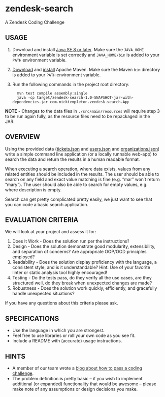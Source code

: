 # zendesk-search
A Zendesk Coding Challenge

## USAGE
1. Download and install [Java SE 8 or later](https://www.oracle.com/technetwork/java/javase/downloads/index.html). Make sure the `JAVA_HOME` environment variable is set correctly and `JAVA_HOME/bin` is added to your `PATH` environment variable.
2. [Download](https://maven.apache.org/download.cgi) and [install](https://maven.apache.org/install.html) Apache Maven. Make sure the Maven `bin` directory is added to your `PATH` environment variable.
3. Run the following commands in the project root directory:

         mvn test compile assembly:single
         java -cp target/zendesk-search-1.0-SNAPSHOT-jar-with-dependencies.jar com.nicktempleton.zendesk.search.App

**NOTE** - Changes to the data files in `./src/main/resources` will require step 3 to be run again fully, as the resource files need to be repackaged in the JAR.

## OVERVIEW
Using the provided data ([tickets.json](./src/main/resources/tickets.json) and [users.json](./src/main/resources/users.json) and [organizations.json](./src/main/resources/organizations.json)) write
a simple command line application (or a locally runnable web-app) to search the data and return
the results in a human readable format.

When executing a search operation, where data exists, values from any related entities should be
included in the results. The user should be able to search on any field and exact value matching
is fine (e.g. “mar” won’t return “mary”). The user should also be able to search for empty values,
e.g. where description is empty.

Search can get pretty complicated pretty easily, we just want to see that you can code a basic
search application.

## EVALUATION CRITERIA
We will look at your project and assess it for:

1. Does It Work - Does the solution run per the instructions?
2. Design - Does the solution demonstrate good modularity, extensibility, and separation of
concerns? Are appropriate OOP/OOD principles employed?
3. Readability - Does the solution display proficiency with the language, a consistent style,
and is it understandable? Hint: Use of your favorite linter or static analysis tool highly
encouraged!
4. Testing - Do the tests pass, do they verify all the use cases, are they structured well, do
they break when unexpected changes are made?
5. Robustness - Does the solution work quickly, efficiently, and gracefully handle
unexpected situations?

If you have any questions about this criteria please ask.

## SPECIFICATIONS
- Use the language in which you are strongest.
- Feel free to use libraries or roll your own code as you see fit.
- Include a README with (accurate) usage instructions.

## HINTS
- A member of our team wrote a [blog about how to pass a coding challenge](http://chocolatetin.org/2015/08/08/how-to-pass-a-coding-test.html).
- The problem definition is pretty basic – if you wish to implement additional (or expanded)
functionality that would be awesome – please make note of any assumptions or design
decisions you make.
